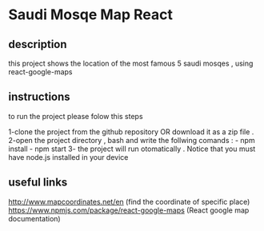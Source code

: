 # Saudi Mosqe Map React 

## description 
this project shows the location of the most famous 5 saudi mosqes , using react-google-maps 

## instructions

to run the project please folow this steps 

1-clone the project from the github repository OR download it as a zip file .
2-open the project directory , bash and write the follwing comands :
    - npm install
    - npm start 
3- the project will run otomatically . 
Notice that you must have node.js installed in your device


## useful links 
http://www.mapcoordinates.net/en  (find the coordinate of specific place)
https://www.npmjs.com/package/react-google-maps (React google map documentation)
